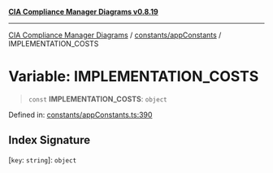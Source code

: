 [**CIA Compliance Manager Diagrams v0.8.19**](../../../README.md)

***

[CIA Compliance Manager Diagrams](../../../modules.md) / [constants/appConstants](../README.md) / IMPLEMENTATION\_COSTS

# Variable: IMPLEMENTATION\_COSTS

> `const` **IMPLEMENTATION\_COSTS**: `object`

Defined in: [constants/appConstants.ts:390](https://github.com/Hack23/cia-compliance-manager/blob/8a17389ebf0d2a027875b835eec814811b99abcc/src/constants/appConstants.ts#L390)

## Index Signature

\[`key`: `string`\]: `object`
